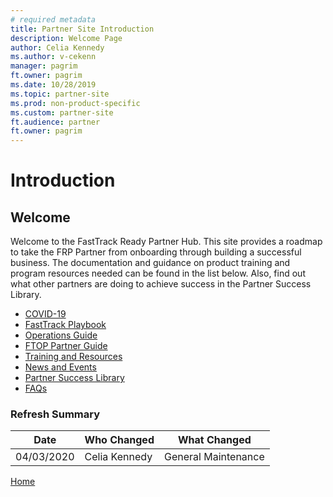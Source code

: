 ```yaml
---
# required metadata
title: Partner Site Introduction
description: Welcome Page
author: Celia Kennedy
ms.author: v-cekenn
manager: pagrim
ft.owner: pagrim
ms.date: 10/28/2019
ms.topic: partner-site
ms.prod: non-product-specific
ms.custom: partner-site
ft.audience: partner
ft.owner: pagrim
---
```


# Introduction

## Welcome

Welcome to the FastTrack Ready Partner Hub. This site provides a roadmap to take the FRP Partner from onboarding through building a successful business. The documentation and guidance on product training and program resources needed can be found in the list below. Also, find out what other partners are doing to achieve success in the Partner Success Library.

- [COVID-19](../frp-covid-19-response.md)
- [FastTrack Playbook](../fasttrack-playbook/english-playbook/index.md)
- [Operations Guide](../operations-guide/index.md)
- [FTOP Partner Guide](../../partner-playbook/index.md)
- [Training and Resources](../training-and-resources/index.md)
- [News and Events](../../partner-site/news-and-events/index.md)
- [Partner Success Library](../partner-success-library/index.md)
- [FAQs](../../partner-site/faqs/index.md)

### Refresh Summary

|Date|Who Changed|What Changed|
|---------|---------------|----------------------------|
|04/03/2020| Celia Kennedy| General Maintenance|

[Home](http://partner-docs.microsoft.com)
